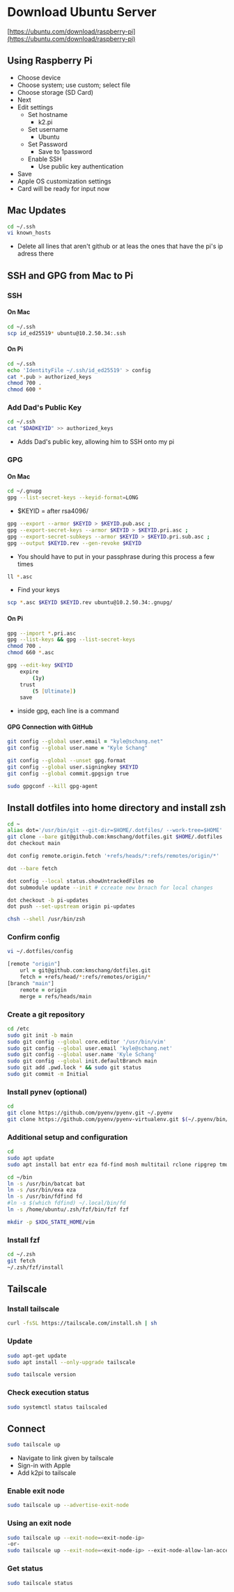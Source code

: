 
# Download Ubuntu Server

[https://ubuntu.com/download/raspberry-pi](https://ubuntu.com/download/raspberry-pi)

## Using Raspberry Pi

- Choose device
- Choose system; use custom; select file
- Choose storage (SD Card)
- Next
- Edit settings
	- Set hostname
		- k2.pi
	- Set username
		- Ubuntu
	- Set Password
		- Save to 1password
	- Enable SSH
		- Use public key authentication
- Save
- Apple OS customization settings
- Card will be ready for input now

## Mac Updates
```zsh
cd ~/.ssh
vi known_hosts
```
- Delete all lines that aren't github or at leas the ones that have the pi's ip adress there

## SSH and GPG from Mac to Pi

### SSH

#### On Mac
```zsh
cd ~/.ssh
scp id_ed25519* ubuntu@10.2.50.34:.ssh
```

#### On Pi
```zsh
cd ~/.ssh 
echo 'IdentityFile ~/.ssh/id_ed25519' > config 
cat *.pub > authorized_keys 
chmod 700 . 
chmod 600 *
```

### Add Dad's Public Key
```zsh
cd ~/.ssh
cat "$DADKEYID" >> authorized_keys
```
- Adds Dad's public key, allowing him to SSH onto my pi 

### GPG

#### On Mac
```zsh
cd ~/.gnupg
gpg --list-secret-keys --keyid-format=LONG
```
- $KEYID = after rsa4096/

```zsh
gpg --export --armor $KEYID > $KEYID.pub.asc ;
gpg --export-secret-keys --armor $KEYID > $KEYID.pri.asc ;
gpg --export-secret-subkeys --armor $KEYID > $KEYID.pri.sub.asc ;
gpg --output $KEYID.rev --gen-revoke $KEYID
```
- You should have to put in your passphrase during this process a few times

```zsh
ll *.asc
```
- Find your keys

```zsh
scp *.asc $KEYID $KEYID.rev ubuntu@10.2.50.34:.gnupg/
```

#### On Pi
```zsh
gpg --import *.pri.asc
gpg --list-keys && gpg --list-secret-keys
chmod 700 .
chmod 660 *.asc
``` 

```zsh
gpg --edit-key $KEYID
	expire 
		(1y)
	trust 
		(5 [Ultimate])
	save
```
- inside gpg, each line is a command 

#### GPG Connection with GitHub
```zsh
git config --global user.email = "kyle@schang.net"
git config --global user.name = "Kyle Schang"

git config --global --unset gpg.format
git config --global user.signingkey $KEYID
git config --global commit.gpgsign true
```

```zsh
sudo gpgconf --kill gpg-agent
```


## Install dotfiles into home directory and install zsh
```zsh
cd ~
alias dot='/usr/bin/git --git-dir=$HOME/.dotfiles/ --work-tree=$HOME'
git clone --bare git@github.com:kmschang/dotfiles.git $HOME/.dotfiles
dot checkout main

dot config remote.origin.fetch '+refs/heads/*:refs/remotes/origin/*'

dot --bare fetch 

dot config --local status.showUntrackedFiles no 
dot submodule update --init # ccreate new brnach for local changes 

dot checkout -b pi-updates
dot push --set-upstream origin pi-updates

chsh --shell /usr/bin/zsh
```

###  Confirm config
```zsh
vi ~/.dotfiles/config
```

```zsh
[remote "origin"]
	url = git@github.com:kmschang/dotfiles.git
	fetch = +refs/head/*:refs/remotes/origin/*
[branch "main"]
	remote = origin
	merge = refs/heads/main
```
### Create a git repository
```zsh
cd /etc 
sudo git init -b main 
sudo git config --global core.editor '/usr/bin/vim' 
sudo git config --global user.email 'kyle@schang.net' 
sudo git config --global user.name 'Kyle Schang' 
sudo git config --global init.defaultBranch main 
sudo git add .pwd.lock * && sudo git status 
sudo git commit -m Initial
```

### Install pynev (optional)
```zsh
cd 
git clone https://github.com/pyenv/pyenv.git ~/.pyenv 
git clone https://github.com/pyenv/pyenv-virtualenv.git $(~/.pyenv/bin/pyenv root)/plugins/pyenv-virtualenv
```

### Additional setup and configuration
```zsh
cd 
sudo apt update 
sudo apt install bat entr eza fd-find mosh multitail rclone ripgrep tmux tree zsh zsh-common zsh-doc
```

```zsh
cd ~/bin
ln -s /usr/bin/batcat bat
ln -s /usr/bin/exa eza
ln -s /usr/bin/fdfind fd
#ln -s $(which fdfind) ~/.local/bin/fd
ln -s /home/ubuntu/.zsh/fzf/bin/fzf fzf
```

```zsh
mkdir -p $XDG_STATE_HOME/vim
```

### Install fzf
```zsh
cd ~/.zsh
git fetch
~/.zsh/fzf/install
```

## Tailscale

### Install tailscale
```zsh
curl -fsSL https://tailscale.com/install.sh | sh
```

### Update
```zsh
sudo apt-get update
sudo apt install --only-upgrade tailscale
```

```zsh
sudo tailscale version
```

### Check execution status

```zsh
sudo systemctl status tailscaled
```

## Connect

```zsh
sudo tailscale up
```
- Navigate to link given by tailscale
- Sign-in with Apple
- Add k2pi to tailscale

### Enable exit node

```zsh
sudo tailscale up --advertise-exit-node
```

### Using an exit node

```zsh
sudo tailscale up --exit-node=<exit-node-ip>
-or-
sudo tailscale up --exit-node=<exit-node-ip> --exit-node-allow-lan-access=true
```

### Get status

```zsh
sudo tailscale status
```
